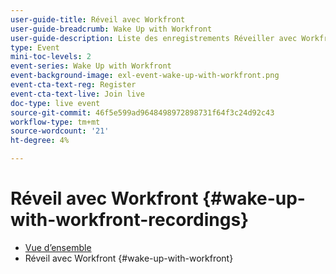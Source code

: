 ```yaml
---
user-guide-title: Réveil avec Workfront
user-guide-breadcrumb: Wake Up with Workfront
user-guide-description: Liste des enregistrements Réveiller avec Workfront
type: Event
mini-toc-levels: 2
event-series: Wake Up with Workfront
event-background-image: exl-event-wake-up-with-workfront.png
event-cta-text-reg: Register
event-cta-text-live: Join live
doc-type: live event
source-git-commit: 46f5e599ad9648498972898731f64f3c24d92c43
workflow-type: tm+mt
source-wordcount: '21'
ht-degree: 4%

---
```



# Réveil avec Workfront {#wake-up-with-workfront-recordings}

+ [Vue d’ensemble](overview.md)
+ Réveil avec Workfront {#wake-up-with-workfront}
